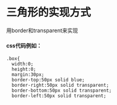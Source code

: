 # 三角形的实现方式
用border和transparent来实现

#### css代码例如：
```
.box{
  width:0;
  height:0;
  margin:30px;
  border-top:50px solid blue;
  border-right:50px solid transparent;
  border-bottom:50px solid transparent;
  border-left:50px solid transparent;
  ```
